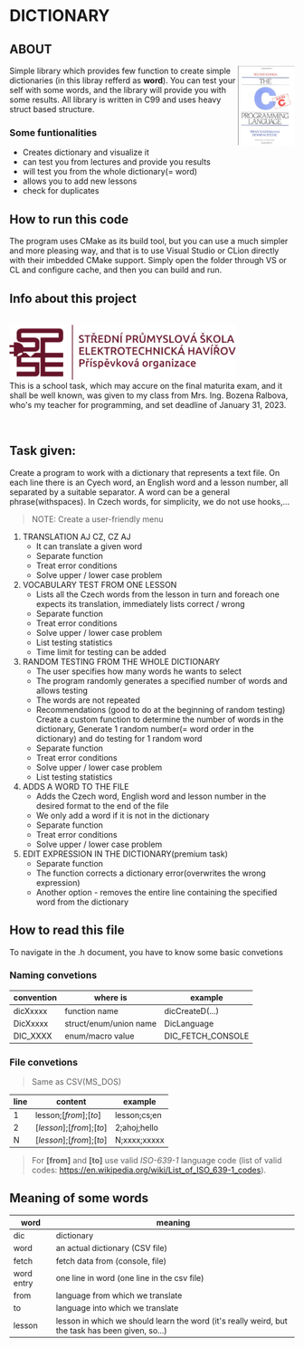 # DICTIONARY
## ABOUT

<img align="right" src="./docs/ansi.png" alt="ansi C" width="100" />

Simple library which provides few function to create simple dictionaries (in this libray refferd as **word**). You can test your self with some words, and the library will provide you with some results. All library is written in C99  and uses heavy struct based structure.

### Some funtionalities

- Creates dictionary and visualize it
- can test you from lectures and provide you results
- will test you from the whole dictionary(= word)
- allows you to add new lessons
- check for duplicates

## How to run this code
The program uses CMake as its build tool, but you can use a much simpler and more pleasing way, and that is to use Visual Studio or CLion directly with their imbedded CMake support. Simply open the folder through VS or CL and configure cache, and then you can build and run.

## Info about this project
<br>
<img align="left" src="./docs/spse.png" alt="ansi C" width="400" /><br><br><br><br><br>

This is a school task, which may accure on the final maturita exam, and it shall be well known, was given to my class from Mrs. Ing. Bozena Ralbova, who's my teacher for programming, and set deadline of January 31, 2023.

<br>

## Task given:
Create a program to work with a dictionary that represents a text file. On each line there is an Cyech word, an English word and a lesson number, all separated by a suitable separator. A word can be a general phrase(withspaces). In Czech words, for simplicity, we do not use hooks,...
	
> NOTE:  Create a user-friendly menu

1. TRANSLATION AJ CZ, CZ AJ
    - It can translate a given word
    - Separate function
    - Treat error conditions
    - Solve upper / lower case problem
2. VOCABULARY TEST FROM ONE LESSON
    - Lists all the Czech words from the lesson in turn and  foreach one expects its
	translation, immediately lists correct / wrong
	- Separate function
	- Treat error conditions
	- Solve upper / lower case problem
	- List testing statistics
	- Time limit for testing can be added
3. RANDOM TESTING FROM THE WHOLE DICTIONARY
	- The user specifies how many words he wants to select
	- The program randomly generates a specified number of words and allows testing
	- The words are not repeated
	- Recommendations (good to do at the beginning of random   testing) Create a custom function to determine the number of words in the dictionary, Generate 1 random number(= word order in the dictionary) and do testing for 1 random word
	- Separate function
	- Treat error conditions
	- Solve upper / lower case problem
	- List testing statistics
4. ADDS A WORD TO THE FILE
	- Adds the Czech word, English word and lesson number in the desired format to the end of the file
	- We only add a word if it is not in the dictionary
	- Separate function
	- Treat error conditions
	- Solve upper / lower case problem
5. EDIT EXPRESSION IN THE DICTIONARY(premium task)
	- Separate function
	- The function corrects a dictionary error(overwrites the wrong expression)
	- Another option - removes the entire line containing the specified word from the
	  dictionary
	

## How to read this file

To navigate in the .h document, you have to know some basic convetions

### Naming convetions

|convention|where is|example|
|---------|--------|-------|
|dicXxxxx|function name|dicCreateD(...)|
|DicXxxxx|struct/enum/union name|DicLanguage|
|DIC_XXXX|enum/macro value|DIC_FETCH_CONSOLE|

### File convetions
> Same as CSV(MS_DOS)

|line|content|example|
|-|-|-|
|1|lesson;[*from*];[*to*]|lesson;cs;en|
|2|[*lesson*];[*from*];[*to*]|2;ahoj;hello|
|N|[*lesson*];[*from*];[*to*]|N;xxxx;xxxxx|

> For **[from]** and **[to]** use valid *ISO-639-1* language code 
      (list of valid codes: https://en.wikipedia.org/wiki/List_of_ISO_639-1_codes).

 
## Meaning of some words
|word|meaning|
|-|-|
|dic|dictionary|
|word|an actual dictionary (CSV file)|
|fetch|fetch data from (console, file)|
|word entry|one line in word (one line in the csv file)|
|from|language from which we translate|
|to|language into which we translate|
|lesson|lesson in which we should learn the word (it's really weird, but the task has been given, so...)|
		
	

